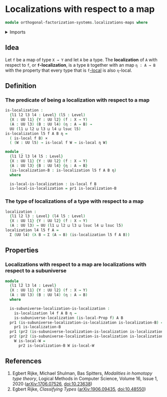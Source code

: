 # Localizations with respect to a map

```agda
module orthogonal-factorization-systems.localizations-maps where
```

<details><summary>Imports</summary>

```agda
open import foundation.action-on-identifications-functions
open import foundation.cartesian-product-types
open import foundation.contractible-maps
open import foundation.contractible-types
open import foundation.dependent-pair-types
open import foundation.empty-types
open import foundation.equivalences
open import foundation.function-extensionality
open import foundation.function-types
open import foundation.functoriality-dependent-function-types
open import foundation.identity-types
open import foundation.propositions
open import foundation.retractions
open import foundation.sections
open import foundation.subuniverses
open import foundation.type-arithmetic-dependent-function-types
open import foundation.type-arithmetic-unit-type
open import foundation.unit-type
open import foundation.universal-property-empty-type
open import foundation.universe-levels

open import orthogonal-factorization-systems.local-types
open import orthogonal-factorization-systems.localizations-subuniverses
```

</details>

## Idea

Let `f` be a map of type `X → Y` and let `A` be a type. The **localization** of
`A` with respect to `f`, or **`f`-localization**, is a type `B` together with an
map `η : A → B` with the property that every type that is
`f`[-local](orthogonal-factorization-systems.local-types.md) is also `η`-local.

## Definition

### The predicate of being a localization with respect to a map

```agda
is-localization :
  {l1 l2 l3 l4 : Level} (l5 : Level)
  {X : UU l1} {Y : UU l2} (f : X → Y)
  (A : UU l3) (B : UU l4) (η : A → B) →
  UU (l1 ⊔ l2 ⊔ l3 ⊔ l4 ⊔ lsuc l5)
is-localization l5 f A B η =
  ( is-local f B) ×
  ( (W : UU l5) → is-local f W → is-local η W)
```

```agda
module _
  {l1 l2 l3 l4 l5 : Level}
  {X : UU l1} {Y : UU l2} (f : X → Y)
  {A : UU l3} {B : UU l4} {η : A → B}
  (is-localization-B : is-localization l5 f A B η)
  where

  is-local-is-localization : is-local f B
  is-local-is-localization = pr1 is-localization-B
```

### The type of localizations of a type with respect to a map

```agda
localization :
  {l1 l2 l3 : Level} (l4 l5 : Level)
  {X : UU l1} {Y : UU l2} (f : X → Y)
  (A : UU l3) → UU (l1 ⊔ l2 ⊔ l3 ⊔ lsuc l4 ⊔ lsuc l5)
localization l4 l5 f A =
  Σ (UU l4) (λ B → Σ (A → B) (is-localization l5 f A B))
```

## Properties

### Localizations with respect to a map are localizations with respect to a subuniverse

```agda
module _
  {l1 l2 l3 l4 : Level}
  {X : UU l1} {Y : UU l2} (f : X → Y)
  (A : UU l3) (B : UU l4) (η : A → B)
  where

  is-subuniverse-localization-is-localization :
    is-localization l4 f A B η →
    is-subuniverse-localization (is-local-Prop f) A B
  pr1 (is-subuniverse-localization-is-localization is-localization-B) =
    pr1 is-localization-B
  pr1 (pr2 (is-subuniverse-localization-is-localization is-localization-B)) = η
  pr2 (pr2 (is-subuniverse-localization-is-localization is-localization-B))
    W is-local-W =
      pr2 is-localization-B W is-local-W
```

## References

1. Egbert Rijke, Michael Shulman, Bas Spitters, _Modalities in homotopy type
   theory_, Logical Methods in Computer Science, Volume 16, Issue 1, 2020
   ([arXiv:1706.07526](https://arxiv.org/abs/1706.07526),
   [doi:10.23638](https://doi.org/10.23638/LMCS-16%281%3A2%292020))
2. <a name="classifying-types"></a>Egbert Rijke, _Classifying Types_
   ([arXiv:1906.09435](https://arxiv.org/abs/1906.09435),
   [doi:10.48550](https://doi.org/10.48550/arXiv.1906.09435))
